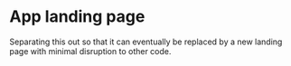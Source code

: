 # App landing page

Separating this out so that it can eventually be replaced by a new landing page
with minimal disruption to other code.
